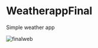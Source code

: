 # WeatherappFinal
Simple weather app

![finalweb](https://user-images.githubusercontent.com/88454006/148346815-6a827587-87ec-4732-a6e2-a3c183eb627a.PNG)
